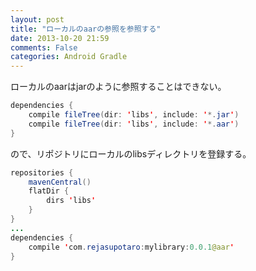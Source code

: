```yaml
---
layout: post
title: "ローカルのaarの参照を参照する"
date: 2013-10-20 21:59
comments: False
categories: Android Gradle
---
```


ローカルのaarはjarのように参照することはできない。

```java
dependencies {
    compile fileTree(dir: 'libs', include: '*.jar')
    compile fileTree(dir: 'libs', include: '*.aar')
}
```

ので、リポジトリにローカルのlibsディレクトリを登録する。

```java
repositories {
    mavenCentral()
    flatDir {
        dirs 'libs'
    }
}
...
dependencies {
    compile 'com.rejasupotaro:mylibrary:0.0.1@aar'
}
```
